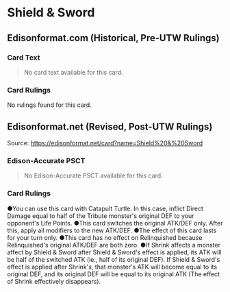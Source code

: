 # Shield & Sword

## Edisonformat.com (Historical, Pre-UTW Rulings)

### Card Text

> No card text available for this card.

### Card Rulings

No rulings found for this card.

## Edisonformat.net (Revised, Post-UTW Rulings)

Source: https://edisonformat.net/card?name=Shield%20&%20Sword

### Edison-Accurate PSCT

> No Edison-Accurate PSCT available for this card.

### Card Rulings

●You can use this card with Catapult Turtle. In this case, inflict Direct Damage equal to half of the Tribute monster's original DEF to your opponent's Life Points.
●This card switches the original ATK/DEF only. After this, apply all modifiers to the new ATK/DEF.
●The effect of this card lasts for your turn only.
●This card has no effect on Relinquished because Relinquished's original ATK/DEF are both zero.
●If Shrink affects a monster affect by Shield & Sword after Shield & Sword's effect is applied, its ATK will be half of the switched ATK (ie., half of its original DEF). If Shield & Sword's effect is applied after Shrink's, that monster's ATK will become equal to its original DEF, and its original DEF will be equal to its original ATK (The effect of Shrink effectively disappears).
            